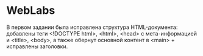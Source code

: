 # WebLabs
В первом задании была исправлена структура HTML-документа: добавлены теги \<!DOCTYPE html>, \<html>, \<head> с мета-информацией и \<title>, \<body>, а также обернут основной контент в \<main> \+ исправлены заголовки.
